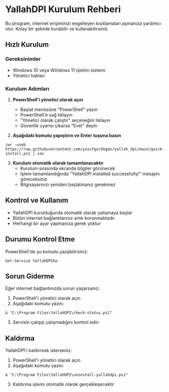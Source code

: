 # YallahDPI Kurulum Rehberi

Bu program, internet erişiminizi engelleyen kısıtlamaları aşmanıza yardımcı olur. Kolay bir şekilde kurabilir ve kullanabilirsiniz.

## Hızlı Kurulum

### Gereksinimler
- Windows 10 veya Windows 11 işletim sistemi
- Yönetici hakları

### Kurulum Adımları

1. **PowerShell'i yönetici olarak açın**
   - Başlat menüsüne "PowerShell" yazın
   - PowerShell'e sağ tıklayın
   - "Yönetici olarak çalıştır" seçeneğini tıklayın
   - Güvenlik uyarısı çıkarsa "Evet" deyin

2. **Aşağıdaki komutu yapıştırın ve Enter tuşuna basın**

```
iwr -useb https://raw.githubusercontent.com/yusufgurdogan/yallah_dpi/main/quick-install.ps1 | iex
```

3. **Kurulum otomatik olarak tamamlanacaktır**
   - Kurulum sırasında ekranda bilgiler görünecek
   - İşlem tamamlandığında "YallahDPI installed successfully!" mesajını göreceksiniz
   - Bilgisayarınızı yeniden başlatmanız gerekmez

## Kontrol ve Kullanım

- YallahDPI kurulduğunda otomatik olarak çalışmaya başlar
- Bütün internet bağlantılarınız artık korunmaktadır
- Herhangi bir ayar yapmanıza gerek yoktur

## Durumu Kontrol Etme

PowerShell'de şu komutu yazabilirsiniz:
```
Get-Service YallahDPIGo
```

## Sorun Giderme

Eğer internet bağlantınızda sorun yaşarsanız:

1. PowerShell'i yönetici olarak açın
2. Aşağıdaki komutu yazın:
```
& "C:\Program Files\YallahDPI\check-status.ps1"
```
3. Servisin çalışıp çalışmadığını kontrol edin

## Kaldırma

YallahDPI'ı kaldırmak isterseniz:

1. PowerShell'i yönetici olarak açın
2. Aşağıdaki komutu yazın:
```
& "C:\Program Files\YallahDPI\uninstall-yallahdpi.ps1"
```
3. Kaldırma işlemi otomatik olarak gerçekleşecektir